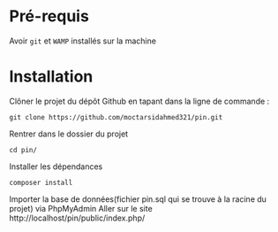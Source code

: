 # Pré-requis
Avoir `git` et `WAMP` installés sur la machine
# Installation
Clôner le projet du dépôt Github en tapant dans la ligne de commande :
```console 
git clone https://github.com/moctarsidahmed321/pin.git 
```
Rentrer dans le dossier du projet
```console 
cd pin/
```
Installer les dépendances
```console 
composer install
```
Importer la base de données(fichier pin.sql qui se trouve à la racine du projet) via PhpMyAdmin
Aller sur le site http://localhost/pin/public/index.php/

